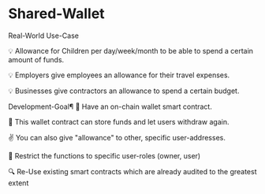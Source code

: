 # Shared-Wallet
Real-World Use-Case

💡 Allowance for Children per day/week/month to be able to spend a certain amount of funds.

💡 Employers give employees an allowance for their travel expenses.

💡 Businesses give contractors an allowance to spend a certain budget.

Development-Goal¶
👛 Have an on-chain wallet smart contract.

💸 This wallet contract can store funds and let users withdraw again.

✌️ You can also give "allowance" to other, specific user-addresses.

🚫 Restrict the functions to specific user-roles (owner, user)

🔍 Re-Use existing smart contracts which are already audited to the greatest extent

